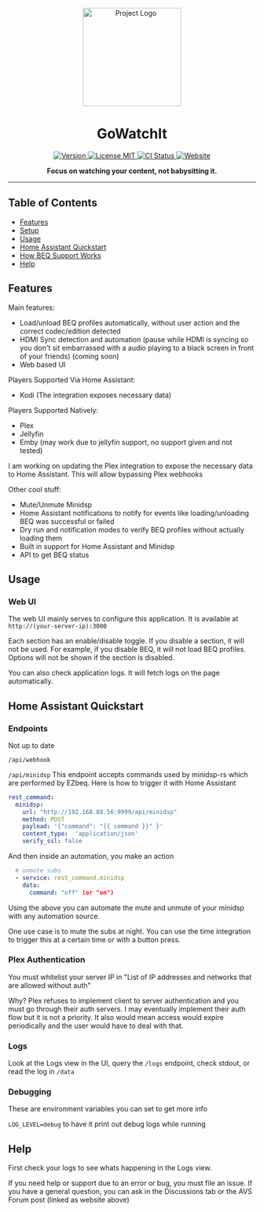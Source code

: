 <!-- README.md -->
<p align="center">
  <img src="./logo-upscale.png" alt="Project Logo" width="200" height="200"/>
</p>

<h1 align="center">GoWatchIt</h1>

<p align="center">
  <a href="https://github.com/iloveicedgreentea/GoWatchIt/releases">
    <img src="https://img.shields.io/github/v/release/iloveicedgreentea/gowatchit" alt="Version" />
  </a>
  <a href="LICENSE">
    <img src="https://img.shields.io/badge/License-CC_Custom-blue" alt="License MIT" />
  </a>
  <a href="https://github.com/iloveicedgreentea/gowatchit/actions">
    <img src="https://github.com/iloveicedgreentea/gowatchit/workflows/Docker/badge.svg" alt="CI Status" />
  </a>
  <a href="https://www.avsforum.com/threads/gowatchit-beq-ezbeq-plex-webhook-automation-tool-official-thread.3264800/">
    <img src="https://img.shields.io/website-up-down-green-red/http/shields.io.svg" alt="Website" />
  </a>
</p>

<p align="center">
  <b>Focus on watching your content, not babysitting it.</b><br>
</p>

---

## Table of Contents
- [Features](#features)
- [Setup](./docs/setup.md)
- [Usage](#usage)
- [Home Assistant Quickstart](#Home-Assistant-Quickstart)
- [How BEQ Support Works](./docs/beq.md)
- [Help](#help)

## Features

Main features:
* Load/unload BEQ profiles automatically, without user action and the correct codec/edition detected
* HDMI Sync detection and automation (pause while HDMI is syncing so you don't sit embarrassed with a audio playing to a black screen in front of your friends)  (coming soon)
* Web based UI

Players Supported Via Home Assistant:
* Kodi (The integration exposes necessary data)

Players Supported Natively:
* Plex 
* Jellyfin 
* Emby (may work due to jellyfin support, no support given and not tested)

I am working on updating the Plex integration to expose the necessary data to Home Assistant. This will allow bypassing Plex webhooks

Other cool stuff:
* Mute/Unmute Minidsp
* Home Assistant notifications to notify for events like loading/unloading BEQ was successful or failed
* Dry run and notification modes to verify BEQ profiles without actually loading them
* Built in support for Home Assistant and Minidsp
* API to get BEQ status

## Usage

### Web UI
The web UI mainly serves to configure this application. It is available at `http://(your-server-ip):3000`

Each section has an enable/disable toggle. If you disable a section, it will not be used. For example, if you disable BEQ, it will not load BEQ profiles. Options will not be shown if the section is disabled.

You can also check application logs. It will fetch logs on the page automatically.

## Home Assistant Quickstart

### Endpoints

Not up to date

`/api/webhook`

`/api/minidsp`
This endpoint accepts commands used by minidsp-rs which are performed by EZbeq. Here is how to trigger it with Home Assistant

```yaml
rest_command:
  minidsp:
    url: "http://192.168.88.56:9999/api/minidsp"
    method: POST
    payload: '{"command": "{{ command }}" }'
    content_type:  'application/json'
    verify_ssl: false
```

And then inside an automation, you make an action
```yaml
  # unmute subs
  - service: rest_command.minidsp
    data:
      command: "off" (or "on")
```

Using the above you can automate the mute and unmute of your minidsp with any automation source.

One use case is to mute the subs at night. You can use the time integration to trigger this at a certain time or with a button press.

### Plex Authentication
You must whitelist your server IP in "List of IP addresses and networks that are allowed without auth"

Why? Plex refuses to implement client to server authentication and you must go through their auth servers. I may eventually implement their auth flow but it is not a priority. It also would mean access would expire periodically and the user would have to deal with that.

### Logs
Look at the Logs view in the UI, query the `/logs` endpoint, check stdout, or read the log in `/data`

### Debugging
These are environment variables you can set to get more info

`LOG_LEVEL=debug` to have it print out debug logs while running

## Help
First check your logs to see whats happening in the Logs view.

If you need help or support due to an error or bug, you must file an issue. If you have a general question, you can ask in the Discussions tab or the AVS Forum post (linked as website above)